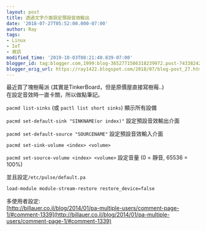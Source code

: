 ```yaml
---
layout: post
title: 透過文字介面設定預設音效輸出
date: '2018-07-27T05:52:00.000-07:00'
author: Ray
tags:
- Linux
- IoT
- 資訊
modified_time: '2019-10-03T08:21:40.839-07:00'
blogger_id: tag:blogger.com,1999:blog-3652771586318239972.post-7433824286777245048
blogger_orig_url: https://ray1422.blogspot.com/2018/07/blog-post_27.html
---
```


最近買了塊樹莓派 (其實是TinkerBoard，但是原價屋直接寫樹莓..)  
在設定音效時一直卡關，所以做點筆記。  

`pacmd list-sinks` (或 `pactl list short sinks`) 顯示所有設備

`pacmd set-default-sink "SINKNAME(or index)"` 設定預設音效輸出介面

`pacmd set-default-source "SOURCENAME"` 設定預設音效輸入介面

`pacmd set-sink-volume <index> <volume>`

`pacmd set-source-volume <index> <volume>` 設定音量 (0 = 靜音, 65536 = 100%)  

  

並且設定`/etc/pulse/default.pa`   

```bash
load-module module-stream-restore restore_device=false
```

多使用者設定:  
[http://billauer.co.il/blog/2014/01/pa-multiple-users/comment-page-1/#comment-1339](http://billauer.co.il/blog/2014/01/pa-multiple-users/comment-page-1/#comment-1339)
